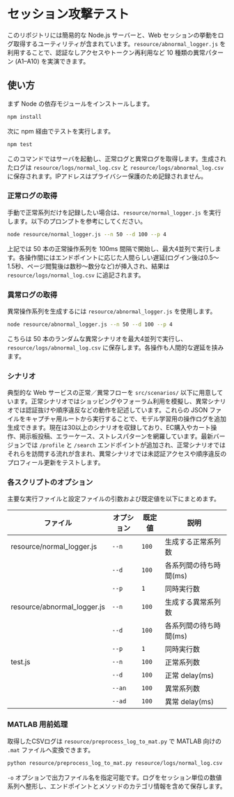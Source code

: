 # セッション攻撃テスト

このリポジトリには簡易的な Node.js サーバーと、Web セッションの挙動をログ取得するユーティリティが含まれています。`resource/abnormal_logger.js` を利用することで、認証なしアクセスやトークン再利用など 10 種類の異常パターン (A1–A10) を実演できます。

## 使い方

まず Node の依存モジュールをインストールします。

```bash
npm install
```

次に npm 経由でテストを実行します。

```bash
npm test
```

このコマンドではサーバを起動し、正常ログと異常ログを取得します。生成されたログは `resource/logs/normal_log.csv` と `resource/logs/abnormal_log.csv` に保存されます。IPアドレスはプライバシー保護のため記録されません。

### 正常ログの取得

手動で正常系列だけを記録したい場合は、`resource/normal_logger.js` を実行します。以下のプロンプトを参考にしてください。

```bash
node resource/normal_logger.js --n 50 --d 100 --p 4
```

上記では 50 本の正常操作系列を 100ms 間隔で開始し、最大4並列で実行します。各操作間にはエンドポイントに応じた人間らしい遅延(ログイン後は0.5〜1.5秒、ページ閲覧後は数秒〜数分など)が挿入され、結果は `resource/logs/normal_log.csv` に追記されます。

### 異常ログの取得

異常操作系列を生成するには `resource/abnormal_logger.js` を使用します。

```bash
node resource/abnormal_logger.js --n 50 --d 100 --p 4
```
こちらは 50 本のランダムな異常シナリオを最大4並列で実行し、`resource/logs/abnormal_log.csv` に保存します。各操作も人間的な遅延を挟みます。

### シナリオ

典型的な Web サービスの正常／異常フローを `src/scenarios/` 以下に用意しています。正常シナリオではショッピングやフォーラム利用を模擬し、異常シナリオでは認証抜けや順序違反などの動作を記述しています。これらの JSON ファイルをキャプチャ用ルートから実行することで、モデル学習用の操作ログを追加生成できます。現在は30以上のシナリオを収録しており、EC購入やカート操作、掲示板投稿、エラーケース、ストレスパターンを網羅しています。最新バージョンでは `/profile` と `/search` エンドポイントが追加され、正常シナリオではそれらを訪問する流れが含まれ、異常シナリオでは未認証アクセスや順序違反のプロフィール更新をテストします。


### 各スクリプトのオプション

主要な実行ファイルと設定ファイルの引数および既定値を以下にまとめます。

| ファイル | オプション | 既定値 | 説明 |
| --- | --- | --- | --- |
| resource/normal_logger.js | `--n` | `100` | 生成する正常系列数 |
|  | `--d` | `100` | 各系列間の待ち時間(ms) |
|  | `--p` | `1` | 同時実行数 |
| resource/abnormal_logger.js | `--n` | `100` | 生成する異常系列数 |
|  | `--d` | `100` | 各系列間の待ち時間(ms) |
|  | `--p` | `1` | 同時実行数 |
| test.js | `--n` | `100` | 正常系列数 |
|  | `--d` | `100` | 正常 delay(ms) |
|  | `--an` | `100` | 異常系列数 |
|  | `--ad` | `100` | 異常 delay(ms) |


### MATLAB 用前処理

取得したCSVログは `resource/preprocess_log_to_mat.py` で MATLAB 向けの `.mat` ファイルへ変換できます。

```bash
python resource/preprocess_log_to_mat.py resource/logs/normal_log.csv
```

`-o` オプションで出力ファイル名を指定可能です。ログをセッション単位の数値系列へ整形し、エンドポイントとメソッドのカテゴリ情報を含めて保存します。
